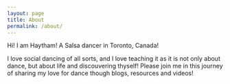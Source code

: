```yaml
---
layout: page
title: About
permalink: /about/
---
```


Hi! I am Haytham! A Salsa dancer in Toronto, Canada!

I love social dancing of all sorts, and I love teaching it as it is not only about dance, but about life and discouvering thyself! Please join me in this journey of sharing my love for dance though blogs, resources and videos!